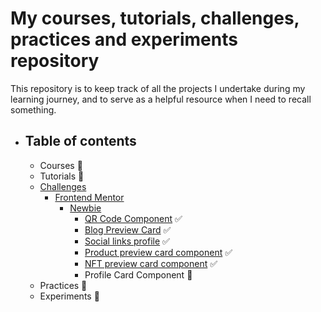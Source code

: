 # My courses, tutorials, challenges, practices and experiments repository

This repository is to keep track of all the projects I undertake during my learning journey, and to serve as a helpful resource when I need to recall something.

- ## Table of contents
  - Courses 🚧
  - Tutorials 🚧
  - [Challenges](./challenges)
    - [Frontend Mentor](./challenges/frontendMentor)
      - [Newbie](./challenges/frontendMentor/newbie)
        - [QR Code Component](./challenges/frontendMentor/newbie/qr-code-component) ✅
        - [Blog Preview Card](./challenges/frontendMentor/newbie/blog-preview-card/) ✅
        - [Social links profile](./challenges/frontendMentor/newbie/social-links-profile/) ✅
        - [Product preview card component](./challenges/frontendMentor/newbie/product-preview-card-component/) ✅
        - [NFT preview card component](./challenges/frontendMentor/newbie/nft-preview-card-component/) ✅
        - Profile Card Component 🚧
  - Practices 🚧
  - Experiments 🚧
